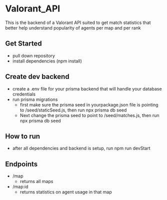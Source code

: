 # Valorant_API

This is the backend of a Valorant API suited to get match statistics that better help understand popularity of agents per map and per rank

## Get Started

- pull down repository
- install dependencies (npm install)

## Create dev backend

- create a .env file for your prisma backend that will handle your database credentials
- run prisma migrations
  -  first make sure the prisma seed in yourpackage.json file is pointing to /seed/staticSeed.js, then run npx prisma db seed
  -  Next change the prisma seed to point to /seed/matches.js, then run npx prisma db seed


## How to run 
- after all dependencies and backend is setup, run npm run devStart

## Endpoints
- /map
  - returns all maps
- /map:id
  - returns statistics on agent usage in that map
